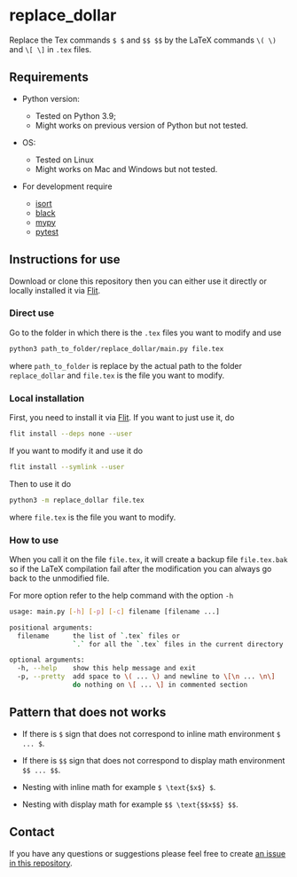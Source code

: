 # replace_dollar

Replace the Tex commands `$ $` and `$$ $$` by the LaTeX commands `\( \)` and `\[ \]` in `.tex` files.

## Requirements

- Python version:

  - Tested on Python 3.9;
  - Might works on previous version of Python but not tested.

- OS:

  - Tested on Linux
  - Might works on Mac and Windows but not tested.

- For development require

  - [isort](https://github.com/PyCQA/isort)
  - [black](https://github.com/psf/black)
  - [mypy](https://github.com/python/mypy)
  - [pytest](https://github.com/pytest-dev/pytest)

## Instructions for use

Download or clone this repository then you can either use it directly or locally installed it via [Flit](https://github.com/takluyver/flit).

### Direct use

Go to the folder in which there is the `.tex` files you want to modify and use

```bash
python3 path_to_folder/replace_dollar/main.py file.tex
```

where `path_to_folder` is replace by the actual path to the folder `replace_dollar` and `file.tex` is the file you want to modify.

### Local installation

First, you need to install it via [Flit](https://github.com/takluyver/flit).
If you want to just use it, do

```bash
flit install --deps none --user
```

If you want to modify it and use it do

```bash
flit install --symlink --user
```

Then to use it do

```bash
python3 -m replace_dollar file.tex
```

where `file.tex` is the file you want to modify.

### How to use

When you call it on the file `file.tex`, it will create a backup file `file.tex.bak` so if the LaTeX compilation fail after the modification you can always go back to the unmodified file.

For more option refer to the help command with the option `-h`

```bash
usage: main.py [-h] [-p] [-c] filename [filename ...]

positional arguments:
  filename      the list of `.tex` files or
                `.` for all the `.tex` files in the current directory

optional arguments:
  -h, --help    show this help message and exit
  -p, --pretty  add space to \( ... \) and newline to \[\n ... \n\]
                do nothing on \[ ... \] in commented section
```

## Pattern that does not works

- If there is `$` sign that does not correspond to inline math environment `$ ... $`.

- If there is `$$` sign that does not correspond to display math environment `$$ ... $$`.

- Nesting with inline math for example `$ \text{$x$} $`.

- Nesting with display math for example `$$ \text{$$x$$} $$`.

## Contact

If you have any questions or suggestions please feel free to create [an issue in this repository](https://github.com/zmoitier/replace_dollar/issues/new).
